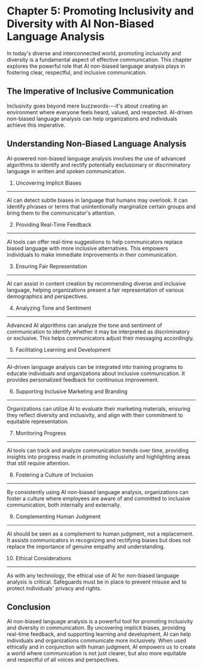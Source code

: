 Chapter 5: Promoting Inclusivity and Diversity with AI Non-Biased Language Analysis
===================================================================================

In today's diverse and interconnected world, promoting inclusivity and diversity is a fundamental aspect of effective communication. This chapter explores the powerful role that AI non-biased language analysis plays in fostering clear, respectful, and inclusive communication.

The Imperative of Inclusive Communication
-----------------------------------------

Inclusivity goes beyond mere buzzwords---it's about creating an environment where everyone feels heard, valued, and respected. AI-driven non-biased language analysis can help organizations and individuals achieve this imperative.

Understanding Non-Biased Language Analysis
------------------------------------------

AI-powered non-biased language analysis involves the use of advanced algorithms to identify and rectify potentially exclusionary or discriminatory language in written and spoken communication.

1. Uncovering Implicit Biases
-----------------------------

AI can detect subtle biases in language that humans may overlook. It can identify phrases or terms that unintentionally marginalize certain groups and bring them to the communicator's attention.

2. Providing Real-Time Feedback
-------------------------------

AI tools can offer real-time suggestions to help communicators replace biased language with more inclusive alternatives. This empowers individuals to make immediate improvements in their communication.

3. Ensuring Fair Representation
-------------------------------

AI can assist in content creation by recommending diverse and inclusive language, helping organizations present a fair representation of various demographics and perspectives.

4. Analyzing Tone and Sentiment
-------------------------------

Advanced AI algorithms can analyze the tone and sentiment of communication to identify whether it may be interpreted as discriminatory or exclusive. This helps communicators adjust their messaging accordingly.

5. Facilitating Learning and Development
----------------------------------------

AI-driven language analysis can be integrated into training programs to educate individuals and organizations about inclusive communication. It provides personalized feedback for continuous improvement.

6. Supporting Inclusive Marketing and Branding
----------------------------------------------

Organizations can utilize AI to evaluate their marketing materials, ensuring they reflect diversity and inclusivity, and align with their commitment to equitable representation.

7. Monitoring Progress
----------------------

AI tools can track and analyze communication trends over time, providing insights into progress made in promoting inclusivity and highlighting areas that still require attention.

8. Fostering a Culture of Inclusion
-----------------------------------

By consistently using AI non-biased language analysis, organizations can foster a culture where employees are aware of and committed to inclusive communication, both internally and externally.

9. Complementing Human Judgment
-------------------------------

AI should be seen as a complement to human judgment, not a replacement. It assists communicators in recognizing and rectifying biases but does not replace the importance of genuine empathy and understanding.

10. Ethical Considerations
--------------------------

As with any technology, the ethical use of AI for non-biased language analysis is critical. Safeguards must be in place to prevent misuse and to protect individuals' privacy and rights.

Conclusion
----------

AI non-biased language analysis is a powerful tool for promoting inclusivity and diversity in communication. By uncovering implicit biases, providing real-time feedback, and supporting learning and development, AI can help individuals and organizations communicate more inclusively. When used ethically and in conjunction with human judgment, AI empowers us to create a world where communication is not just clearer, but also more equitable and respectful of all voices and perspectives.
